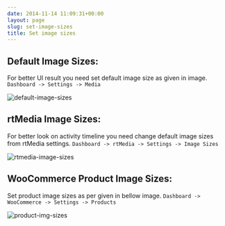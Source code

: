 ```yaml
---
date: 2014-11-14 11:09:31+00:00
layout: page
slug: set-image-sizes
title: Set image sizes
---
```


## Default Image Sizes:


For better UI result you need set default image size as given in image. `Dashboard -> Settings -> Media`

![default-image-sizes](http://docs.rtcamp.com/wp-content/uploads/2014/11/default-image-sizes.png)




## rtMedia Image Sizes:


For better look on activity timeline you need change default image sizes from rtMedia settings. `Dashboard -> rtMedia -> Settings -> Image Sizes`

![rtmedia-image-sizes](http://docs.rtcamp.com/wp-content/uploads/2014/11/rtmedia-image-sizes.png)


## WooCommerce Product Image Sizes:


Set product image sizes as per given in bellow image. `Dashboard -> WooCommerce -> Settings -> Products`

![product-img-sizes](http://docs.rtcamp.com/wp-content/uploads/2014/11/product-img-sizes.png)
